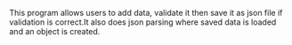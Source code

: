 This program allows users to add data, validate it then save it as json file if validation is correct.It also does json parsing where saved 
data is loaded and an object is created.
